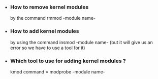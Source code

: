 - ### How to remove kernel modules
	by the command rmmod -module name-
- ### How to add kernel modules
	by using the command insmod -module name- (but it will give us an error so we have to use a tool for it)
- ### Which tool to use for adding kernel modules ?
	kmod command = modprobe -module name-